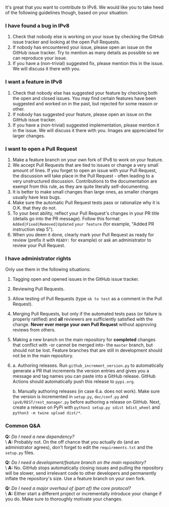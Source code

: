 It's great that you want to contribute to IPv8. We would like you to take heed of the following guidelines though, based on your situation:

### I have found a bug in IPv8

 1. Check that nobody else is working on your issue by checking the GitHub issue tracker and looking at the open Pull Requests.
 2. If nobody has encountered your issue, please open an issue on the GitHub issue tracker. Try to mention as many details as possible so we can reproduce your issue.
 3. If you have a (non-trivial) suggested fix, please mention this in the issue. We will discuss it there with you.

### I want a feature in IPv8

 1. Check that nobody else has suggested your feature by checking both the open and closed issues. You may find certain features have been suggested and worked on in the past, but rejected for some reason or other.
 2. If nobody has suggested your feature, please open an issue on the GitHub issue tracker.
 3. If you have a (non-trivial) suggested implementation, please mention it in the issue. We will discuss it there with you. Images are appreciated for larger changes.
 
### I want to open a Pull Request

 1. Make a feature branch on your own fork of IPv8 to work on your feature.
 2. We accept Pull Requests that are tied to issues or change a very small amount of lines. If you forget to open an issue with your Pull Request, the discussion will take place in the Pull Request - often leading to a very unstructured discussion. Contributions to the documentation are exempt from this rule, as they are quite literally self-documenting.
 3. It is better to make small changes than large ones, as smaller changes usually have less bugs.
 4. Make sure the automatic Pull Request tests pass or rationalize why it is O.K. that they do not.
 5. To your best ability, reflect your Pull Request's changes in your PR title (details go into the PR message). Follow this format: `Added|Fixed|Removed|Updated` `your feature` (for example, "Added PR instruction step 5").
 6. When you deem it done, clearly mark your Pull Request as ready for review (prefix it with `READY:` for example) or ask an administrator to review your Pull Request.
 
### I have administrator rights

Only use them in the following situations:

 1. Tagging open and opened issues in the GitHub issue tracker.
 2. Reviewing Pull Requests.
 3. Allow testing of Pull Requests (type `ok to test` as a comment in the Pull Request).
 4. Merging Pull Requests, but only if the automated tests pass (or failure is properly ratified) and **all** reviewers are sufficiently satisfied with the change. **Never ever merge your own Pull Request** without approving reviews from others.
 5. Making a new branch on the main repository for **completed** changes that conflict with -or cannot be merged into- the `master` branch, but should not be lost. Feature branches that are still in development should not be in the main repository. 
 6. a. Authoring releases. Run `github_increment_version.py` to automatically generate a PR that increments the version entries and gives you a message and tag names you can paste into a GitHub release. GitHub Actions should automatically push this release to `pypi.org`.
 
    b. Manually authoring releases (in case 6.a. does not work). Make sure the version is incremented in `setup.py`, `doc/conf.py` and `ipv8/REST/rest_manager.py` before authoring a release on GitHub. Next, create a release on PyPi with `python3 setup.py sdist bdist_wheel` and `python3 -m twine upload dist/*`.

### Common Q&A

**Q:** _Do I need a new dependency?_<br>
\ **A:** Probably not. On the off chance that you actually do (and an administrator agrees), don't forget to edit the `requirements.txt` and the `setup.py` files.

**Q:** _Do I need a development/feature branch on the main repository?_<br>
\ **A:** No. GitHub stops automatically closing issues and pulling the repository will be slower, send irrelevant code to other developers and permanently inflate the repository's size. Use a feature branch on your own fork. 

**Q:** _Do I need a major overhaul of (part of) the core protocol?_<br>
\ **A:** Either start a different project or incrementally introduce your change if you do. Make sure to thoroughly motivate your changes.
